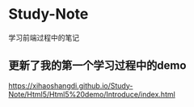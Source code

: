 # Study-Note
学习前端过程中的笔记


## 更新了我的第一个学习过程中的demo
https://xihaoshangdi.github.io/Study-Note/Html5/Html5%20demo/Introduce/index.html
